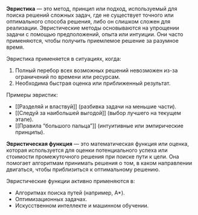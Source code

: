 
**Эвристика** — это метод, принцип или подход, используемый для поиска решений сложных задач, где не существует точного или оптимального способа решения, либо он слишком сложен для реализации. Эвристические методы основываются на упрощении задачи с помощью предположений, опыта или интуиции. Они часто применяются, чтобы получить приемлемое решение за разумное время.

Эвристика применяется в ситуациях, когда:

1. Полный перебор всех возможных решений невозможен из-за ограничений по времени или ресурсам.
2. Необходима быстрая оценка или приближенный результат.


Примеры эвристик:
- [[Разделяй и властвуй]] (разбивка задачи на меньшие части).
- [[Следуй за наибольшей выгодой]] (выбор лучшего на текущем этапе).
- [[Правила “большого пальца”]] (интуитивные или эмпирические принципы).


**Эвристическая функция** — это математическая функция или оценка, которая используется для оценки потенциального успеха или стоимости промежуточного решения при поиске пути к цели. Она помогает алгоритмам принимать решения о том, в каком направлении двигаться, чтобы приблизиться к оптимальному решению.


Эвристические функции активно применяются в:
- Алгоритмах поиска путей (например, A*).
- Оптимизационных задачах.
- Искусственном интеллекте и машинном обучении.
